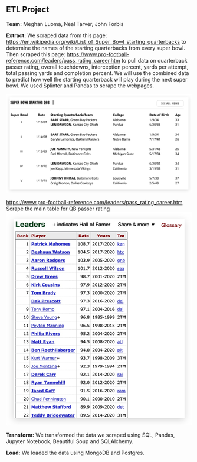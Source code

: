 ## ETL Project

**Team:** Meghan Luoma, Neal Tarver, John Forbis

**Extract:**
We scraped data from this page: https://en.wikipedia.org/wiki/List_of_Super_Bowl_starting_quarterbacks to determine the names of the starting quarterbacks from every super bowl. Then scraped this page: https://www.pro-football-reference.com/leaders/pass_rating_career.htm to pull data on quarterback passer rating, overall touchdowns, interception percent, yards per attempt, total passing yards and completion percent. We will use the combined data to predict how well the starting quarterback will play during the next super bowl. We used Splinter and Pandas to scrape the webpages. 

![SB-QB-Table](readme_imgs/sb_qb_table.jpg)

https://www.pro-football-reference.com/leaders/pass_rating_career.htm
    Scrape the main table for QB passer rating
![Table](readme_imgs/data_table_to_scrape.jpg)


**Transform:**
We transformed the data we scraped using SQL, Pandas, Jupyter Notebook, Beautiful Soup and SQLAlchemy. 

**Load:**
We loaded the data using MongoDB and Postgres.
